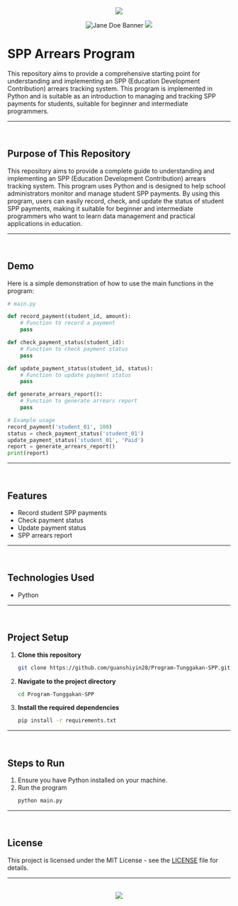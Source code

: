 <div align=center>

<img src="https://capsule-render.vercel.app/api?type=waving&height=100&color=100:FF0000,20:F0F0F0&section=footer&reversal=false&textBg=false&fontAlignY=50&descAlign=48&descAlignY=59"/>

![Jane Doe Banner](https://github.com/user-attachments/assets/6dce4a9a-c124-413d-816b-a0ea878a6cd9)
<img src="https://capsule-render.vercel.app/api?type=waving&height=100&color=20:FF0000,100:F0F0F0&section=header&reversal=false&textBg=false&fontAlignY=50&descAlign=48&descAlignY=59"/>

</div>

# SPP Arrears Program

This repository aims to provide a comprehensive starting point for understanding and implementing an SPP (Education Development Contribution) arrears tracking system. This program is implemented in Python and is suitable as an introduction to managing and tracking SPP payments for students, suitable for beginner and intermediate programmers.

<hr><br>

## Purpose of This Repository

This repository aims to provide a complete guide to understanding and implementing an SPP (Education Development Contribution) arrears tracking system. This program uses Python and is designed to help school administrators monitor and manage student SPP payments. By using this program, users can easily record, check, and update the status of student SPP payments, making it suitable for beginner and intermediate programmers who want to learn data management and practical applications in education.

<hr><br>

## Demo

Here is a simple demonstration of how to use the main functions in the program:

```python
# main.py

def record_payment(student_id, amount):
    # Function to record a payment
    pass

def check_payment_status(student_id):
    # Function to check payment status
    pass

def update_payment_status(student_id, status):
    # Function to update payment status
    pass

def generate_arrears_report():
    # Function to generate arrears report
    pass

# Example usage
record_payment('student_01', 100)
status = check_payment_status('student_01')
update_payment_status('student_01', 'Paid')
report = generate_arrears_report()
print(report)
```

<hr><br>

## Features

- Record student SPP payments
- Check payment status
- Update payment status
- SPP arrears report

<hr><br>

## Technologies Used

- Python

<hr><br>

## Project Setup

1. **Clone this repository**
   ```bash
   git clone https://github.com/guanshiyin28/Program-Tunggakan-SPP.git
   ```
2. **Navigate to the project directory**
   ```bash
   cd Program-Tunggakan-SPP
   ```
3. **Install the required dependencies**
   ```bash
   pip install -r requirements.txt
   ```

<hr><br>

## Steps to Run

1. Ensure you have Python installed on your machine.
2. Run the program
   ```bash
   python main.py
   ```

<hr><br>

## License

This project is licensed under the MIT License - see the [LICENSE](LICENSE) file for details.

<hr><br>

<div align="center">
  <a href="https://www.instagram.com/guanshiyin_/">
     <img src="https://capsule-render.vercel.app/api?type=waving&height=200&color=100:FF0000,20:F0F0F0&section=footer&reversal=false&textBg=false&fontAlignY=50&descAlign=48&descAlignY=59"/>
  </a>
</div>

